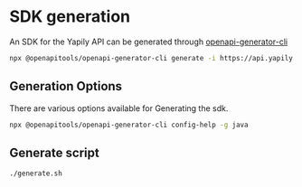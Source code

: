 # SDK generation #

An SDK for the Yapily API can be generated through [openapi-generator-cli](https://github.com/OpenAPITools/openapi-generator-cli)

```bash
npx @openapitools/openapi-generator-cli generate -i https://api.yapily.com/docs/v3/openapi.json -g java -o ./yapily-sdk
```

## Generation Options ##

There are various options available for Generating the sdk.

```bash
npx @openapitools/openapi-generator-cli config-help -g java
```

## Generate script ##

```aidl
./generate.sh
```